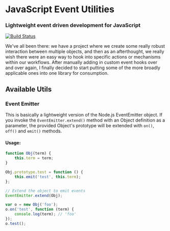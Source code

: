 JavaScript Event Utilities
==========================

### Lightweight event driven development for JavaScript

[![Build Status](https://travis-ci.org/guahanweb/event-utils.png?branch=dev)](https://travis-ci.org/guahanweb/event-utils)

We've all been there: we have a project where we create some really robust interaction between multiple objects, and
then as an afterthought, we really wish there were an easy way to hook into specific actions or mechanisms within our
workflows. After manually adding in custom event hooks over and over again, I finally decided to start putting some
of the more broadly applicable ones into one library for consumption.

## Available Utils

### Event Emitter

This is basically a lightweight version of the Node.js EventEmitter object. If you invoke the `EventEmitter.extend()`
method with an Object definition as a parameter, the provided Object's prototype will be extended with `on()`, `off()`
and `emit()` methods.

#### Usage:
```javascript
function Obj(term) {
    this.term = term;
}

Obj.prototype.test = function () {
    this.emit('test', this.term);
};

// Extend the object to emit events
EventEmitter.extend(Obj);

var o = new Obj('foo');
o.on('test', function (term) {
    console.log(term); // 'foo'
});
o.test();
```
